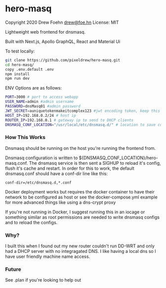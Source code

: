 # hero-masq

Copyright 2020 Drew Foehn <drew@foe.hn>
License: MIT

Lightweight web frontend for dnsmasq.

Built with Next.js, Apollo GraphQL, React and Material Ui

To test locally:

```bash
git clone https://github.com/pixeldrew/hero-masq.git
cd hero-masq/
copy .env.default .env
npm install
npm run dev
```

ENV Options are as follows:
```bash
PORT=3000 # port to access webapp
USER_NAME=admin #admin username
PASSWORD=dnsMasq01 #admin password
JWT_SECRET=auniquetokenmakeitcomplex123 #jwt encoding token, keep this secret
HOST_IP=192.168.0.2/24 # host ip
ROUTER_IP=192.168.0.1 # gateway ip to send to DHCP clients
DNSMASQ_CONF_LOCATION="/usr/local/etc/dnsmasq.d/" # location to save configuration
```

### How This Works

Dnsmasq should be running on the host you're running the frontend from. 

Dnsmasq configuration is written to ${DNSMASQ_CONF_LOCATION}/hero-masq.conf. The dnsmasq service is then sent a SIGHUP
 to reload it's config, flush it's cache and restart.
In order for this to work, the default dnsmasq.conf should have a conf-dir line like this:
```
conf-dir=/etc/dnsmasq.d,*.conf
``` 

Docker deployment works but requires the docker container to have their network to be configured as host or see the 
docker-compose.yml example for more advanced things like using a dns-crypt proxy

If you're not running in Docker, I suggest running this in an iocage or something similar as root permissions are 
needed to write dnsmasq configs and to reload the configs.

### Why?

I built this when I found out my new router couldn't run DD-WRT and only had a DHCP server with no integragated DNS. 
I like having a local dns so I have user friendly machine name access. 

### Future
See .plan if you're looking to help out
